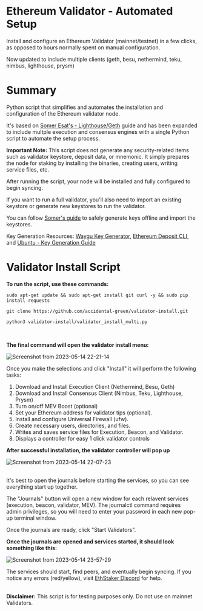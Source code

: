 # Ethereum Validator - Automated Setup
Install and configure an Ethereum Validator (mainnet/testnet) in a few clicks, as opposed to hours normally spent on manual configuration.  

Now updated to include multiple clients (geth, besu, nethermind, teku, nimbus, lighthouse, prysm)


# Summary
Python script that simplifies and automates the installation and configuration of the Ethereum validator node.

It's based on [Somer Esat's - Lighthouse/Geth](https://someresat.medium.com/guide-to-staking-on-ethereum-ubuntu-lighthouse-773f5d982e03) guide and has been expanded to include multple execution and consensus engines with a single Python script to automate the setup process.

**Important Note:** This script does not generate any security-related items such as validator keystore, deposit data, or mnemonic. It simply prepares the node for staking by installing the binaries, creating users, writing service files, etc.

After running the script, your node will be installed and fully configured to begin syncing.

If you want to run a full validator, you'll also need to import an existing keystore or generate new keystores to run the validator. 

You can follow [Somer's guide](https://someresat.medium.com/guide-to-staking-on-ethereum-ubuntu-lighthouse-773f5d982e03) to safely generate keys offline and import the keystores. 

Key Generation Resources: [Waygu Key Generator](https://github.com/stake-house/wagyu-key-gen), [Ethereum Deposit CLI](https://github.com/ethereum/staking-deposit-cli), and [Ubuntu - Key Generation Guide](https://agstakingco.gitbook.io/eth-2-0-key-generation-ubuntu-live-usb/)

# Validator Install Script

**To run the script, use these commands:**

`sudo apt-get update && sudo apt-get install git curl -y && sudo pip install requests`

`git clone https://github.com/accidental-green/validator-install.git`

`python3 validator-install/validator_install_multi.py`  

<br />  

**The final command will open the validator install menu:**

![Screenshot from 2023-05-14 22-21-14](https://github.com/accidental-green/validator-install/assets/72235883/ee1e9d42-47c7-48c1-bde7-26de6e587037)

Once you make the selections and click "Install" it will perform the following tasks:

1) Download and Install Execution Client (Nethermind, Besu, Geth)
2) Download and Install Consensus Client (Nimbus, Teku, Lighthouse, Prysm)
3) Turn on/off MEV Boost (optional)
4) Set your Ethereum address for validator tips (optional).
5) Install and configure Universal Firewall (ufw).
6) Create necessary users, directories, and files.
7) Writes and saves service files for Execution, Beacon, and Validator.
8) Displays a controller for easy 1 click validator controls


**After successful installation, the validator controller will pop up**

![Screenshot from 2023-05-14 22-07-23](https://github.com/accidental-green/validator-install/assets/72235883/0911a061-6e8e-40af-afd1-8072e89b51a9)


\
It's best to open the journals before starting the services, so you can see everything start up together.

The "Journals" button will open a new window for each relavent services (execution, beacon, validator, MEV). The journalctl command requires admin privileges, so you will need to enter your password in each new pop-up terminal window.

Once the journals are ready, click "Start Validators".

**Once the journals are opened and services started, it should look something like this:**

![Screenshot from 2023-05-14 23-57-29](https://github.com/accidental-green/validator-install/assets/72235883/cf12f61d-5dd7-4758-b127-2e1536c0dedb)




The services should start, find peers, and eventually begin syncing. If you notice any errors (red/yellow), visit [EthStaker Discord](https://discord.com/invite/ucsTcA2wTq) for help.

\
**Disclaimer:** This script is for testing purposes only. Do not use on mainnet Validators.
